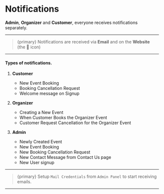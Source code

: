 # Notifications

**Admin**, **Organizer** and **Customer**, everyone receives notifications separately. 

---

>{primary} Notifications are received via **Email** and on the **Website** (the 🔔 icon)

---


#### Types of notifications.


1. **Customer**

    - New Event Booking
    - Booking Cancellation Request
    - Welcome message on Signup


2. **Organizer** 

    - Creating a New Event
    - When Customer Books the Organizer Event
    - Customer Request Cancellation for the Organizer Event

3. **Admin**
    
    - Newly Created Event
    - New Event Booking
    - New Booking Cancellation Request
    - New Contact Message from Contact Us page
    - New User signup


---

>{primary} Setup `Mail Credentials` from `Admin Panel` to start receiving emails.

---